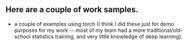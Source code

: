 ## Here are a couple of work samples.

* a couple of examples using torch (I think I did these just for demo purposes for my work --
most of my team had a more traditional/old-school statistics training, and very little knowledge of deep learning). 
